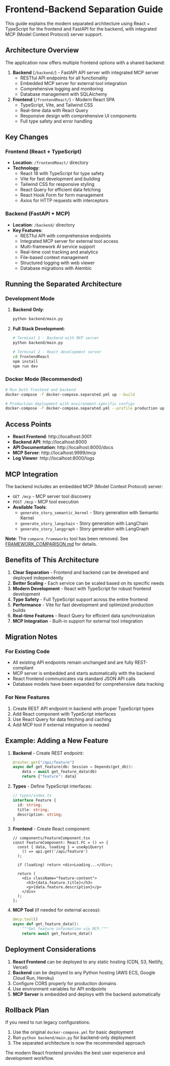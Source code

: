 # Frontend-Backend Separation Guide

This guide explains the modern separated architecture using React + TypeScript for the frontend and FastAPI for the backend, with integrated MCP (Model Context Protocol) server support.

## Architecture Overview

The application now offers multiple frontend options with a shared backend:

1. **Backend** (`/backend/`) - FastAPI API server with integrated MCP server
   - RESTful API endpoints for all functionality
   - Embedded MCP server for external tool integration
   - Comprehensive logging and monitoring
   - Database management with SQLAlchemy
2. **Frontend** (`/frontendReact/`) - Modern React SPA
   - TypeScript, Vite, and Tailwind CSS
   - Real-time data with React Query
   - Responsive design with comprehensive UI components
   - Full type safety and error handling

## Key Changes

### Frontend (React + TypeScript)

- **Location**: `/frontendReact/` directory
- **Technology**: 
  - React 18 with TypeScript for type safety
  - Vite for fast development and building
  - Tailwind CSS for responsive styling
  - React Query for efficient data fetching
  - React Hook Form for form management
  - Axios for HTTP requests with interceptors

### Backend (FastAPI + MCP)

- **Location**: `/backend/` directory
- **Key Features**:
  - RESTful API with comprehensive endpoints
  - Integrated MCP server for external tool access
  - Multi-framework AI service support
  - Real-time cost tracking and analytics
  - File-based context management
  - Structured logging with web viewer
  - Database migrations with Alembic

## Running the Separated Architecture

### Development Mode

1. **Backend Only**:
   ```bash
   python backend/main.py
   ```

2. **Full Stack Development**:
   ```bash
   # Terminal 1 - Backend with MCP server
   python backend/main.py
   
   # Terminal 2 - React development server
   cd frontendReact
   npm install
   npm run dev
   ```

### Docker Mode (Recommended)

```bash
# Run both frontend and backend
docker-compose -f docker-compose.separated.yml up --build

# Production deployment with environment-specific configs
docker-compose -f docker-compose.separated.yml --profile production up --build
```

## Access Points

- **React Frontend**: http://localhost:3001  
- **Backend API**: http://localhost:8000
- **API Documentation**: http://localhost:8000/docs
- **MCP Server**: http://localhost:9999/mcp
- **Log Viewer**: http://localhost:8000/logs

## MCP Integration

The backend includes an embedded MCP (Model Context Protocol) server:

- `GET /mcp` - MCP server tool discovery
- `POST /mcp` - MCP tool execution
- **Available Tools**:
  - `generate_story_semantic_kernel` - Story generation with Semantic Kernel
  - `generate_story_langchain` - Story generation with LangChain
  - `generate_story_langgraph` - Story generation with LangGraph

**Note**: The `compare_frameworks` tool has been removed. See [FRAMEWORK_COMPARISON.md](FRAMEWORK_COMPARISON.md) for details.

## Benefits of This Architecture

1. **Clear Separation** - Frontend and backend can be developed and deployed independently
2. **Better Scaling** - Each service can be scaled based on its specific needs
3. **Modern Development** - React with TypeScript for robust frontend development
4. **Type Safety** - Full TypeScript support across the entire frontend
5. **Performance** - Vite for fast development and optimized production builds
6. **Real-time Features** - React Query for efficient data synchronization
7. **MCP Integration** - Built-in support for external tool integration

## Migration Notes

### For Existing Code

- All existing API endpoints remain unchanged and are fully REST-compliant
- MCP server is embedded and starts automatically with the backend
- React frontend communicates via standard JSON API calls
- Database models have been expanded for comprehensive data tracking

### For New Features

1. Create REST API endpoint in backend with proper TypeScript types
2. Add React component with TypeScript interfaces
3. Use React Query for data fetching and caching
4. Add MCP tool if external integration is needed

## Example: Adding a New Feature

1. **Backend** - Create REST endpoint:
   ```python
   @router.get("/api/feature")
   async def get_feature(db: Session = Depends(get_db)):
       data = await get_feature_data(db)
       return {"feature": data}
   ```

2. **Types** - Define TypeScript interfaces:
   ```typescript
   // types/index.ts
   interface Feature {
     id: string;
     title: string;
     description: string;
   }
   ```

3. **Frontend** - Create React component:
   ```tsx
   // components/FeatureComponent.tsx
   const FeatureComponent: React.FC = () => {
     const { data, loading } = useApiQuery(
       () => api.get('/api/feature')
     );
     
     if (loading) return <div>Loading...</div>;
     
     return (
       <div className="feature-content">
         <h3>{data.feature.title}</h3>
         <p>{data.feature.description}</p>
       </div>
     );
   };
   ```

4. **MCP Tool** (if needed for external access):
   ```python
   @mcp.tool()
   async def get_feature_data():
       """Get feature information via MCP."""
       return await get_feature_data()
   ```

## Deployment Considerations

1. **React Frontend** can be deployed to any static hosting (CDN, S3, Netlify, Vercel)
2. **Backend** can be deployed to any Python hosting (AWS ECS, Google Cloud Run, Heroku)
3. Configure CORS properly for production domains
4. Use environment variables for API endpoints
5. **MCP Server** is embedded and deploys with the backend automatically

## Rollback Plan

If you need to run legacy configurations:

1. Use the original `docker-compose.yml` for basic deployment
2. Run `python backend/main.py` for backend-only deployment
3. The separated architecture is now the recommended approach

The modern React frontend provides the best user experience and development workflow.